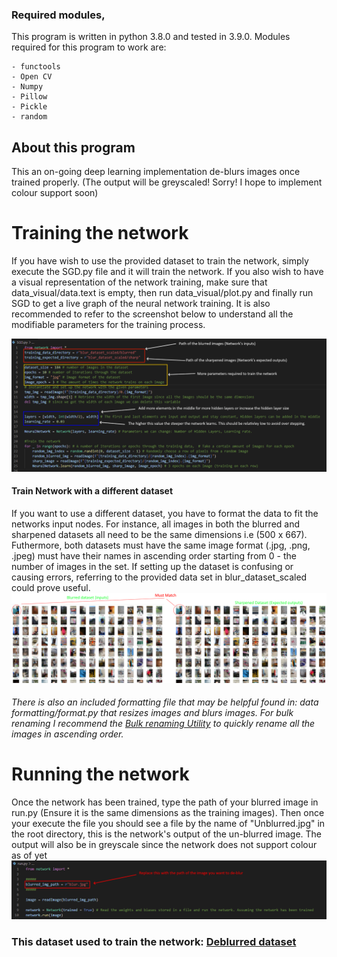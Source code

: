 ### Required modules, 
This program is written in python 3.8.0 and tested in 3.9.0.
Modules required for this program to work are:
```
- functools
- Open CV
- Numpy
- Pillow
- Pickle
- random
```
## About this program
This an on-going deep learning implementation de-blurs images once trained properly. (The output will be greyscaled! Sorry! I hope to implement colour support soon)

# Training the network
If you have wish to use the provided dataset to train the network, simply execute the SGD.py file and it will train the network. If you also wish to have a visual representation of the network training, make sure that data_visual/data.text is empty, then run data_visual/plot.py and finally run SGD to get a live graph of the neural network training. It is also recommended to refer to the screenshot below to understand all the modifiable parameters for the training process.

![Training_paramenters](https://github.com/ManindraDeMel/Deep-Deblurring/blob/main/Screenshots/How_to_train.png)

#### Train Network with a different dataset
If you want to use a different dataset, you have to format the data to fit the networks input nodes. For instance, all images in both the blurred and sharpened datasets all need to be the same dimensions i.e (500 x 667). Futhermore, both datasets must have the same image format (.jpg, .png, .jpeg) must have their names in ascending order starting from 0 - the number of images in the set. If setting up the dataset is confusing or causing errors, referring to the provided data set in blur_dataset_scaled could prove useful. 
![Running the algorithm](https://github.com/ManindraDeMel/Deep-Deblurring/blob/main/Screenshots/dataset_config_screenshot.png)

###### There is also an included formatting file that may be helpful found in: data formatting/format.py that resizes images and blurs images. For bulk renaming I recommend the [Bulk renaming Utility](https://www.bulkrenameutility.co.uk/Download.php) to quickly rename all the images in ascending order.

# Running the network
Once the network has been trained, type the path of your blurred image in run.py (Ensure it is the same dimensions as the training images).
Then once your execute the file you should see a file by the name of "Unblurred.jpg" in the root directory, this is the network's output of the un-blurred image. The output will also be in greyscale since the network does not support colour as of yet
![Running the algorithm](https://github.com/ManindraDeMel/Deep-Deblurring/blob/main/Screenshots/How_to_deblur.png)
### This dataset used to train the network: [Deblurred dataset](https://www.kaggle.com/kwentar/blur-dataset)






